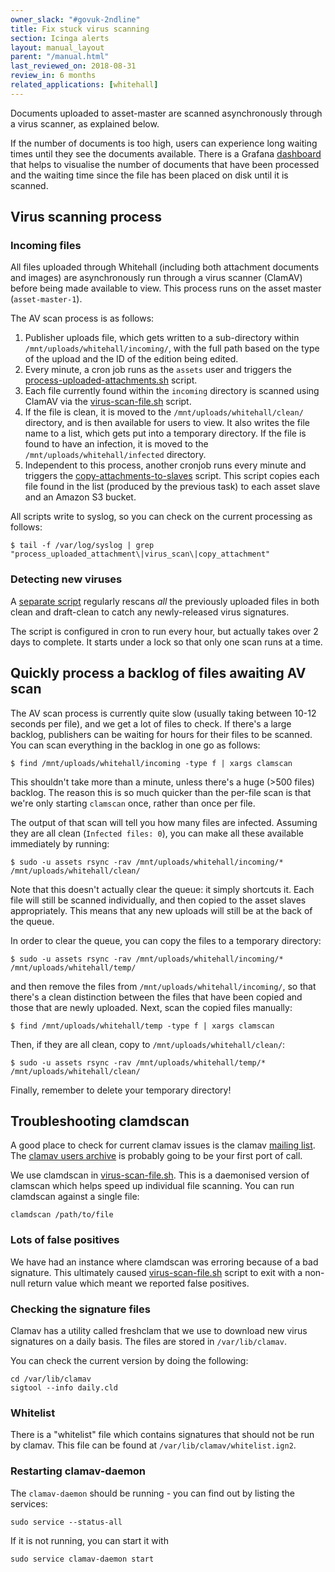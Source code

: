 ```yaml
---
owner_slack: "#govuk-2ndline"
title: Fix stuck virus scanning
section: Icinga alerts
layout: manual_layout
parent: "/manual.html"
last_reviewed_on: 2018-08-31
review_in: 6 months
related_applications: [whitehall]
---
```


Documents uploaded to asset-master are scanned asynchronously through
a virus scanner, as explained below.

If the number of documents is too high, users can experience long waiting times
until they see the documents available. There is a Grafana [dashboard](https://grafana.publishing.service.gov.uk/dashboard/file/asset_master_virus_scan_speed.json)
that helps to visualise the number of documents that have been processed and the
waiting time since the file has been placed on disk until it is scanned.

## Virus scanning process

### Incoming files

All files uploaded through Whitehall (including both attachment documents and
images) are asynchronously run through a virus scanner (ClamAV) before being
made available to view.  This process runs on the asset master
(`asset-master-1`).

The AV scan process is as follows:

1. Publisher uploads file, which gets written to a sub-directory within
   `/mnt/uploads/whitehall/incoming/`, with the full path based on the
   type of the upload and the ID of the edition being edited.
2. Every minute, a cron job runs as the `assets` user and triggers the
   [process-uploaded-attachments.sh](https://github.com/alphagov/govuk-puppet/blob/master/modules/govuk/templates/node/s_asset_base/process-uploaded-attachments.sh.erb)
   script.
3. Each file currently found within the `incoming` directory is
   scanned using ClamAV via the
   [virus-scan-file.sh](https://github.com/alphagov/govuk-puppet/blob/master/modules/govuk/files/node/s_asset_base/virus-scan-file.sh)
   script.
4. If the file is clean, it is moved to the `/mnt/uploads/whitehall/clean/`
   directory, and is then available for users to view. It also writes the file
   name to a list, which gets put into a temporary directory. If the file is
   found to have an infection, it is moved to the
   `/mnt/uploads/whitehall/infected` directory.
5. Independent to this process, another cronjob runs every minute and triggers
   the
   [copy-attachments-to-slaves](https://github.com/alphagov/govuk-puppet/blob/master/modules/govuk/templates/node/s_asset_base/copy-attachments-to-slaves.sh.erb)
   script. This script copies each file found in the list (produced by the
   previous task) to each asset slave and an Amazon S3 bucket.

All scripts write to syslog, so you can check on the current processing as
follows:

    $ tail -f /var/log/syslog | grep "process_uploaded_attachment\|virus_scan\|copy_attachment"

### Detecting new viruses

A [separate script](https://github.com/alphagov/govuk-puppet/blob/master/modules/govuk/files/node/s_asset_base/virus_scan.sh)
regularly rescans *all* the previously uploaded files in both clean and
draft-clean to catch any newly-released virus signatures.

The script is configured in cron to run every hour, but actually takes over 2
days to complete. It starts under a lock so that only one scan runs at a time.

## Quickly process a backlog of files awaiting AV scan

The AV scan process is currently quite slow (usually taking between 10-12
seconds per file), and we get a lot of files to check.  If there's a large
backlog, publishers can be waiting for hours for their files to be scanned.
You can scan everything in the backlog in one go as follows:

    $ find /mnt/uploads/whitehall/incoming -type f | xargs clamscan

This shouldn't take more than a minute, unless there's a huge (>500 files)
backlog.  The reason this is so much quicker than the per-file scan is that
we're only starting `clamscan` once, rather than once per file.

The output of that scan will tell you how many files are infected.  Assuming
they are all clean (`Infected files: 0`), you can make all these available
immediately by running:

    $ sudo -u assets rsync -rav /mnt/uploads/whitehall/incoming/* /mnt/uploads/whitehall/clean/

Note that this doesn't actually clear the queue: it simply shortcuts it.  Each
file will still be scanned individually, and then copied to the asset slaves
appropriately.  This means that any new uploads will still be at the back of
the queue.

In order to clear the queue, you can copy the files to a temporary directory:

    $ sudo -u assets rsync -rav /mnt/uploads/whitehall/incoming/* /mnt/uploads/whitehall/temp/

and then remove the files from `/mnt/uploads/whitehall/incoming/`, so that there's
a clean distinction between the files that have been copied and those that are
newly uploaded.  Next, scan the copied files manually:

    $ find /mnt/uploads/whitehall/temp -type f | xargs clamscan

Then, if they are all clean, copy to `/mnt/uploads/whitehall/clean/`:

    $ sudo -u assets rsync -rav /mnt/uploads/whitehall/temp/* /mnt/uploads/whitehall/clean/

Finally, remember to delete your temporary directory!

## Troubleshooting clamdscan

A good place to check for current clamav issues is the clamav [mailing list](http://lists.clamav.net/cgi-bin/mailman/listinfo). The [clamav users archive](http://lists.clamav.net/pipermail/clamav-users/) is probably going to be your first port of call.

We use clamdscan in [virus-scan-file.sh](https://github.com/alphagov/govuk-puppet/blob/master/modules/govuk/files/node/s_asset_base/virus-scan-file.sh). This is a daemonised version of clamscan which helps speed up individual file scanning. You can run clamdscan against a single file:

```
clamdscan /path/to/file
```

### Lots of false positives

We have had an instance where clamdscan was erroring because of a bad signature. This ultimately caused [virus-scan-file.sh](https://github.com/alphagov/govuk-puppet/blob/master/modules/govuk/files/node/s_asset_base/virus-scan-file.sh) script to exit with a non-null return value which meant we reported false positives.

### Checking the signature files

Clamav has a utility called freshclam that we use to download new virus signatures on a daily basis. The files are stored in `/var/lib/clamav`.

You can check the current version by doing the following:

```
cd /var/lib/clamav
sigtool --info daily.cld
```

### Whitelist

There is a "whitelist" file which contains signatures that should not be run by clamav. This file can be found at `/var/lib/clamav/whitelist.ign2`.

### Restarting clamav-daemon

The `clamav-daemon` should be running - you can find out by listing the services:

```
sudo service --status-all
```

If it is not running, you can start it with

```
sudo service clamav-daemon start
```
